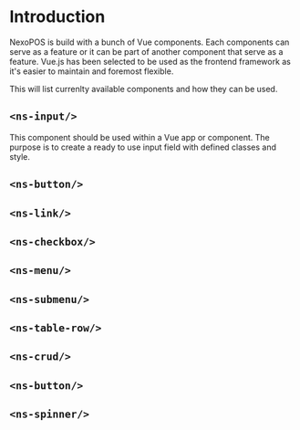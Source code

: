 # Introduction

NexoPOS is build with a bunch of Vue components. Each components can serve as a feature or it can be part of another component that serve as a feature. 
Vue.js has been selected to be used as the frontend framework as it's easier to maintain and foremost flexible. 

This will list currenlty available components and how they can be used.

## `<ns-input/>`
This component should be used within a Vue app or component. The purpose is to create a ready to use input field with defined classes and style.

## `<ns-button/>`
## `<ns-link/>`
## `<ns-checkbox/>`
## `<ns-menu/>`
## `<ns-submenu/>`
## `<ns-table-row/>`
## `<ns-crud/>`
## `<ns-button/>`
## `<ns-spinner/>`
